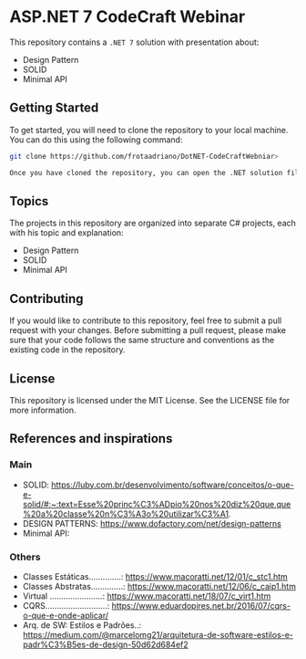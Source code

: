 # ASP.NET 7 CodeCraft Webinar

This repository contains a `.NET 7` solution with presentation about:
 - Design Pattern
 - SOLID
 - Minimal API

## Getting Started

To get started, you will need to clone the repository to your local machine. You can do this using the following command:
 
```bash
git clone https://github.com/frotaadriano/DotNET-CodeCraftWebniar>

Once you have cloned the repository, you can open the .NET solution file in Visual Studio. From there, you can build and run the code to see the results of each challenge.
```

## Topics
The projects in this repository are organized into separate C# projects, each with his topic and explanation:
 - Design Pattern
 - SOLID
 - Minimal API

## Contributing
If you would like to contribute to this repository, feel free to submit a pull request with your changes. Before submitting a pull request, please make sure that your code follows the same structure and conventions as the existing code in the repository.

## License
This repository is licensed under the MIT License. See the LICENSE file for more information.

## References and inspirations
### Main
 - SOLID: https://luby.com.br/desenvolvimento/software/conceitos/o-que-e-solid/#:~:text=Esse%20princ%C3%ADpio%20nos%20diz%20que,que%20a%20classe%20n%C3%A3o%20utilizar%C3%A1.
 - DESIGN PATTERNS: https://www.dofactory.com/net/design-patterns
 - Minimal API: 
### Others
 - Classes Estáticas..............: https://www.macoratti.net/12/01/c_stc1.htm
 - Classes Abstratas..............: https://www.macoratti.net/12/06/c_caip1.htm
 - Virtual .......................: https://www.macoratti.net/18/07/c_virt1.htm
 - CQRS...........................: https://www.eduardopires.net.br/2016/07/cqrs-o-que-e-onde-aplicar/
 - Arq. de SW: Estilos e Padrões..: https://medium.com/@marcelomg21/arquitetura-de-software-estilos-e-padr%C3%B5es-de-design-50d62d684ef2



 
